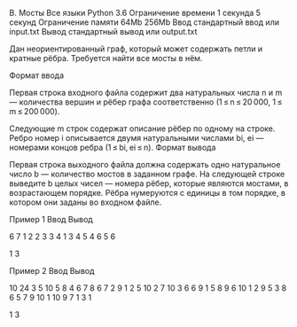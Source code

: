 
B. Мосты
	Все языки 	Python 3.6
Ограничение времени 	1 секунда 	5 секунд
Ограничение памяти 	64Mb 	256Mb
Ввод 	стандартный ввод или input.txt
Вывод 	стандартный вывод или output.txt

Дан неориентированный граф, который может содержать петли и кратные рёбра. Требуется найти все мосты в нём.

Формат ввода

Первая строка входного файла содержит два натуральных числа n и m — количества вершин и рёбер графа соответственно (1 ≤ n ≤ 20 000, 1 ≤ m ≤ 200 000).

Следующие m строк содержат описание рёбер по одному на строке. Ребро номер i описывается двумя натуральными числами bi, ei — номерами концов ребра (1 ≤ bi, ei ≤ n).
Формат вывода

Первая строка выходного файла должна содержать одно натуральное число b — количество мостов в заданном графе. На следующей строке выведите b целых чисел — номера рёбер, которые являются мостами, в возрастающем порядке. Рёбра нумеруются с единицы в том порядке, в котором они заданы во входном файле.

Пример 1
Ввод
Вывод

6 7
1 2
2 3
3 4
1 3
4 5
4 6
5 6

	

1
3

Пример 2
Ввод
Вывод

10 24
3 5
10 5
8 4
6 7
8 6
7 2
9 1
2 5
10 2
7 10
3 6
6 9
1 5
8 9
6 10
1 2
9 5
3 8
6 5
7 9
10 1
10 9
7 1
3 1

	

1
3
